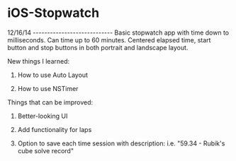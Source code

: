 iOS-Stopwatch
=================
12/16/14 ----------------------------
Basic stopwatch app with time down to milliseconds. Can time up to 60 minutes. Centered elapsed time, start button
and stop buttons in both portrait and landscape layout.

New things I learned:

1. How to use Auto Layout

2. How to use NSTimer

Things that can be improved: 

1. Better-looking UI

2. Add functionality for laps

3. Option to save each time session with description: i.e. "59.34 - Rubik's cube solve record"
